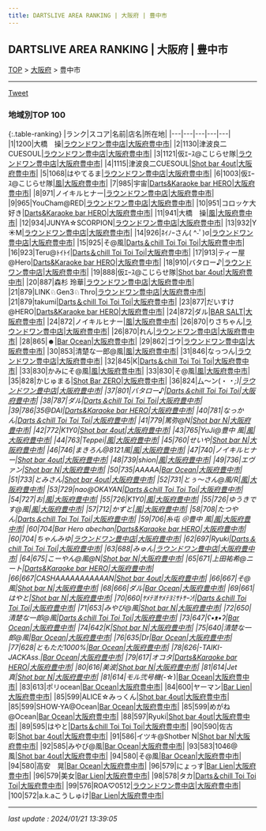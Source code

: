 ```yaml
---
title: DARTSLIVE AREA RANKING | 大阪府 | 豊中市
---
```

## DARTSLIVE AREA RANKING | 大阪府 | 豊中市

[TOP](/darts/rank/) > [大阪府](/darts/rank/大阪府/) > 豊中市

___

<a href="https://twitter.com/share?ref_src=twsrc%5Etfw" data-text="DARTSLIVE AREA RANKING | 大阪府豊中市" class="twitter-share-button" data-via="DARTSLIVE" data-hashtags="DARTSLIVE" data-related="DARTSLIVE" data-show-count="false">Tweet</a>

### 地域別TOP 100

{:.table-ranking}
|ランク|スコア|名前|店名|所在地|
|---|---|---|---|---|
|1|1200|大橋　操|<a href="https://search.dartslive.com/jp/shop/c8c23d0f5747c1a10d9b047a20a7ba1e">ラウンドワン豊中店</a>|<a href="/darts/rank/大阪府/豊中市">大阪府豊中市</a>|
|2|1130|津波良二CUESOUL|<a href="https://search.dartslive.com/jp/shop/c8c23d0f5747c1a10d9b047a20a7ba1e">ラウンドワン豊中店</a>|<a href="/darts/rank/大阪府/豊中市">大阪府豊中市</a>|
|3|1121|仮ｴｰｽ@こじらせ隊|<a href="https://search.dartslive.com/jp/shop/c8c23d0f5747c1a10d9b047a20a7ba1e">ラウンドワン豊中店</a>|<a href="/darts/rank/大阪府/豊中市">大阪府豊中市</a>|
|4|1115|津波良二CUESOUL|<a href="https://search.dartslive.com/jp/shop/d1d58de1ac0c8c190d9b047a20a7ba1e">Shot bar 4out</a>|<a href="/darts/rank/大阪府/豊中市">大阪府豊中市</a>|
|5|1068|はやてるま|<a href="https://search.dartslive.com/jp/shop/c8c23d0f5747c1a10d9b047a20a7ba1e">ラウンドワン豊中店</a>|<a href="/darts/rank/大阪府/豊中市">大阪府豊中市</a>|
|6|1003|仮ｴｰｽ@こじらせ隊|<a href="https://search.dartslive.com/jp/shop/cc0068ddc8ac95390d9b047a20a7ba1e">風</a>|<a href="/darts/rank/大阪府/豊中市">大阪府豊中市</a>|
|7|985|宇宙|<a href="https://search.dartslive.com/jp/shop/559b6309da5de0e325d56fb0e5c39bac">Darts&Karaoke bar HERO</a>|<a href="/darts/rank/大阪府/豊中市">大阪府豊中市</a>|
|8|971|ノイキルヒナー|<a href="https://search.dartslive.com/jp/shop/c8c23d0f5747c1a10d9b047a20a7ba1e">ラウンドワン豊中店</a>|<a href="/darts/rank/大阪府/豊中市">大阪府豊中市</a>|
|9|965|YouCham@RED|<a href="https://search.dartslive.com/jp/shop/c8c23d0f5747c1a10d9b047a20a7ba1e">ラウンドワン豊中店</a>|<a href="/darts/rank/大阪府/豊中市">大阪府豊中市</a>|
|10|951|コロッケ大好き|<a href="https://search.dartslive.com/jp/shop/559b6309da5de0e325d56fb0e5c39bac">Darts&Karaoke bar HERO</a>|<a href="/darts/rank/大阪府/豊中市">大阪府豊中市</a>|
|11|941|大橋　操|<a href="https://search.dartslive.com/jp/shop/cc0068ddc8ac95390d9b047a20a7ba1e">風</a>|<a href="/darts/rank/大阪府/豊中市">大阪府豊中市</a>|
|12|934|JUNYA☆SCORPION|<a href="https://search.dartslive.com/jp/shop/c8c23d0f5747c1a10d9b047a20a7ba1e">ラウンドワン豊中店</a>|<a href="/darts/rank/大阪府/豊中市">大阪府豊中市</a>|
|13|932|Y☀︎M|<a href="https://search.dartslive.com/jp/shop/c8c23d0f5747c1a10d9b047a20a7ba1e">ラウンドワン豊中店</a>|<a href="/darts/rank/大阪府/豊中市">大阪府豊中市</a>|
|14|926|ﾈｲﾉｰさん( ^-ﾟ)σ|<a href="https://search.dartslive.com/jp/shop/c8c23d0f5747c1a10d9b047a20a7ba1e">ラウンドワン豊中店</a>|<a href="/darts/rank/大阪府/豊中市">大阪府豊中市</a>|
|15|925|そ@風|<a href="https://search.dartslive.com/jp/shop/e1a59c9152b3e3d4a3f63593b5358cc4">Darts＆chill Toi Toi Toi</a>|<a href="/darts/rank/大阪府/豊中市">大阪府豊中市</a>|
|16|923|Teru@ﾄｲﾄｲ|<a href="https://search.dartslive.com/jp/shop/e1a59c9152b3e3d4a3f63593b5358cc4">Darts＆chill Toi Toi Toi</a>|<a href="/darts/rank/大阪府/豊中市">大阪府豊中市</a>|
|17|913|ティー屋@Hero|<a href="https://search.dartslive.com/jp/shop/559b6309da5de0e325d56fb0e5c39bac">Darts&Karaoke bar HERO</a>|<a href="/darts/rank/大阪府/豊中市">大阪府豊中市</a>|
|18|910|バタロー♪|<a href="https://search.dartslive.com/jp/shop/c8c23d0f5747c1a10d9b047a20a7ba1e">ラウンドワン豊中店</a>|<a href="/darts/rank/大阪府/豊中市">大阪府豊中市</a>|
|19|888|仮ｴｰｽ@こじらせ隊|<a href="https://search.dartslive.com/jp/shop/d1d58de1ac0c8c190d9b047a20a7ba1e">Shot bar 4out</a>|<a href="/darts/rank/大阪府/豊中市">大阪府豊中市</a>|
|20|887|森杉 玲華|<a href="https://search.dartslive.com/jp/shop/c8c23d0f5747c1a10d9b047a20a7ba1e">ラウンドワン豊中店</a>|<a href="/darts/rank/大阪府/豊中市">大阪府豊中市</a>|
|21|879|LINK♘Gen3♘Thro|<a href="https://search.dartslive.com/jp/shop/c8c23d0f5747c1a10d9b047a20a7ba1e">ラウンドワン豊中店</a>|<a href="/darts/rank/大阪府/豊中市">大阪府豊中市</a>|
|21|879|takumi|<a href="https://search.dartslive.com/jp/shop/e1a59c9152b3e3d4a3f63593b5358cc4">Darts＆chill Toi Toi Toi</a>|<a href="/darts/rank/大阪府/豊中市">大阪府豊中市</a>|
|23|877|だいすけ@HERO|<a href="https://search.dartslive.com/jp/shop/559b6309da5de0e325d56fb0e5c39bac">Darts&Karaoke bar HERO</a>|<a href="/darts/rank/大阪府/豊中市">大阪府豊中市</a>|
|24|872|ダル|<a href="https://search.dartslive.com/jp/shop/36c0cbb29ca2d85e0d9b047a20a7ba1e">BAR SALT</a>|<a href="/darts/rank/大阪府/豊中市">大阪府豊中市</a>|
|24|872|ノイキルヒナー|<a href="https://search.dartslive.com/jp/shop/cc0068ddc8ac95390d9b047a20a7ba1e">風</a>|<a href="/darts/rank/大阪府/豊中市">大阪府豊中市</a>|
|26|870|りさちゃん|<a href="https://search.dartslive.com/jp/shop/c8c23d0f5747c1a10d9b047a20a7ba1e">ラウンドワン豊中店</a>|<a href="/darts/rank/大阪府/豊中市">大阪府豊中市</a>|
|26|870|れん|<a href="https://search.dartslive.com/jp/shop/c8c23d0f5747c1a10d9b047a20a7ba1e">ラウンドワン豊中店</a>|<a href="/darts/rank/大阪府/豊中市">大阪府豊中市</a>|
|28|865|☻|<a href="https://search.dartslive.com/jp/shop/04fed2f80910556d0d9b047a20a7ba1e">Bar Ocean</a>|<a href="/darts/rank/大阪府/豊中市">大阪府豊中市</a>|
|29|862|ゴウ|<a href="https://search.dartslive.com/jp/shop/c8c23d0f5747c1a10d9b047a20a7ba1e">ラウンドワン豊中店</a>|<a href="/darts/rank/大阪府/豊中市">大阪府豊中市</a>|
|30|853|清楚な一郎@風|<a href="https://search.dartslive.com/jp/shop/cc0068ddc8ac95390d9b047a20a7ba1e">風</a>|<a href="/darts/rank/大阪府/豊中市">大阪府豊中市</a>|
|31|846|なっつん|<a href="https://search.dartslive.com/jp/shop/c8c23d0f5747c1a10d9b047a20a7ba1e">ラウンドワン豊中店</a>|<a href="/darts/rank/大阪府/豊中市">大阪府豊中市</a>|
|32|845|K|<a href="https://search.dartslive.com/jp/shop/e1a59c9152b3e3d4a3f63593b5358cc4">Darts＆chill Toi Toi Toi</a>|<a href="/darts/rank/大阪府/豊中市">大阪府豊中市</a>|
|33|830|かみにそ@風|<a href="https://search.dartslive.com/jp/shop/cc0068ddc8ac95390d9b047a20a7ba1e">風</a>|<a href="/darts/rank/大阪府/豊中市">大阪府豊中市</a>|
|33|830|そ@風|<a href="https://search.dartslive.com/jp/shop/cc0068ddc8ac95390d9b047a20a7ba1e">風</a>|<a href="/darts/rank/大阪府/豊中市">大阪府豊中市</a>|
|35|828|かじゅまる|<a href="https://search.dartslive.com/jp/shop/cb495b16e1424fc5fec1ae84bb28bd87">Shot Bar ZERO</a>|<a href="/darts/rank/大阪府/豊中市">大阪府豊中市</a>|
|36|824|厶〜ン(・_・;)|<a href="https://search.dartslive.com/jp/shop/c8c23d0f5747c1a10d9b047a20a7ba1e">ラウンドワン豊中店</a>|<a href="/darts/rank/大阪府/豊中市">大阪府豊中市</a>|
|37|801|バタロー♪|<a href="https://search.dartslive.com/jp/shop/e1a59c9152b3e3d4a3f63593b5358cc4">Darts＆chill Toi Toi Toi</a>|<a href="/darts/rank/大阪府/豊中市">大阪府豊中市</a>|
|38|787|ダル|<a href="https://search.dartslive.com/jp/shop/e1a59c9152b3e3d4a3f63593b5358cc4">Darts＆chill Toi Toi Toi</a>|<a href="/darts/rank/大阪府/豊中市">大阪府豊中市</a>|
|39|786|35@DAI|<a href="https://search.dartslive.com/jp/shop/559b6309da5de0e325d56fb0e5c39bac">Darts&Karaoke bar HERO</a>|<a href="/darts/rank/大阪府/豊中市">大阪府豊中市</a>|
|40|781|なっかん|<a href="https://search.dartslive.com/jp/shop/e1a59c9152b3e3d4a3f63593b5358cc4">Darts＆chill Toi Toi Toi</a>|<a href="/darts/rank/大阪府/豊中市">大阪府豊中市</a>|
|41|779|篤弥@N|<a href="https://search.dartslive.com/jp/shop/eeefa11e7892b55a0d9b047a20a7ba1e">Shot bar N</a>|<a href="/darts/rank/大阪府/豊中市">大阪府豊中市</a>|
|42|772|K1Y0|<a href="https://search.dartslive.com/jp/shop/d1d58de1ac0c8c190d9b047a20a7ba1e">Shot bar 4out</a>|<a href="/darts/rank/大阪府/豊中市">大阪府豊中市</a>|
|43|765|YuJi@豊中 風|<a href="https://search.dartslive.com/jp/shop/cc0068ddc8ac95390d9b047a20a7ba1e">風</a>|<a href="/darts/rank/大阪府/豊中市">大阪府豊中市</a>|
|44|763|Teppei|<a href="https://search.dartslive.com/jp/shop/cc0068ddc8ac95390d9b047a20a7ba1e">風</a>|<a href="/darts/rank/大阪府/豊中市">大阪府豊中市</a>|
|45|760|せいや|<a href="https://search.dartslive.com/jp/shop/eeefa11e7892b55a0d9b047a20a7ba1e">Shot bar N</a>|<a href="/darts/rank/大阪府/豊中市">大阪府豊中市</a>|
|46|746|まきろん@8121風|<a href="https://search.dartslive.com/jp/shop/cc0068ddc8ac95390d9b047a20a7ba1e">風</a>|<a href="/darts/rank/大阪府/豊中市">大阪府豊中市</a>|
|47|740|ノイキルヒナー|<a href="https://search.dartslive.com/jp/shop/d1d58de1ac0c8c190d9b047a20a7ba1e">Shot bar 4out</a>|<a href="/darts/rank/大阪府/豊中市">大阪府豊中市</a>|
|48|739|shion|<a href="https://search.dartslive.com/jp/shop/cc0068ddc8ac95390d9b047a20a7ba1e">風</a>|<a href="/darts/rank/大阪府/豊中市">大阪府豊中市</a>|
|49|736|エヴァン|<a href="https://search.dartslive.com/jp/shop/eeefa11e7892b55a0d9b047a20a7ba1e">Shot bar N</a>|<a href="/darts/rank/大阪府/豊中市">大阪府豊中市</a>|
|50|735|AAAAA|<a href="https://search.dartslive.com/jp/shop/04fed2f80910556d0d9b047a20a7ba1e">Bar Ocean</a>|<a href="/darts/rank/大阪府/豊中市">大阪府豊中市</a>|
|51|733|とみさん|<a href="https://search.dartslive.com/jp/shop/d1d58de1ac0c8c190d9b047a20a7ba1e">Shot bar 4out</a>|<a href="/darts/rank/大阪府/豊中市">大阪府豊中市</a>|
|52|731|とぅ〜さん@風/R|<a href="https://search.dartslive.com/jp/shop/cc0068ddc8ac95390d9b047a20a7ba1e">風</a>|<a href="/darts/rank/大阪府/豊中市">大阪府豊中市</a>|
|53|729|nao@OKAYAN|<a href="https://search.dartslive.com/jp/shop/e1a59c9152b3e3d4a3f63593b5358cc4">Darts＆chill Toi Toi Toi</a>|<a href="/darts/rank/大阪府/豊中市">大阪府豊中市</a>|
|54|727|お|<a href="https://search.dartslive.com/jp/shop/cc0068ddc8ac95390d9b047a20a7ba1e">風</a>|<a href="/darts/rank/大阪府/豊中市">大阪府豊中市</a>|
|55|726|K1Y0|<a href="https://search.dartslive.com/jp/shop/cc0068ddc8ac95390d9b047a20a7ba1e">風</a>|<a href="/darts/rank/大阪府/豊中市">大阪府豊中市</a>|
|55|726|ゆうきです@風|<a href="https://search.dartslive.com/jp/shop/cc0068ddc8ac95390d9b047a20a7ba1e">風</a>|<a href="/darts/rank/大阪府/豊中市">大阪府豊中市</a>|
|57|712|かずと|<a href="https://search.dartslive.com/jp/shop/cc0068ddc8ac95390d9b047a20a7ba1e">風</a>|<a href="/darts/rank/大阪府/豊中市">大阪府豊中市</a>|
|58|708|たつやん|<a href="https://search.dartslive.com/jp/shop/e1a59c9152b3e3d4a3f63593b5358cc4">Darts＆chill Toi Toi Toi</a>|<a href="/darts/rank/大阪府/豊中市">大阪府豊中市</a>|
|59|706|糸屯 ＠豊中 風|<a href="https://search.dartslive.com/jp/shop/cc0068ddc8ac95390d9b047a20a7ba1e">風</a>|<a href="/darts/rank/大阪府/豊中市">大阪府豊中市</a>|
|60|704|Bar Hero abechan|<a href="https://search.dartslive.com/jp/shop/559b6309da5de0e325d56fb0e5c39bac">Darts&Karaoke bar HERO</a>|<a href="/darts/rank/大阪府/豊中市">大阪府豊中市</a>|
|60|704|ちゃんみゆ|<a href="https://search.dartslive.com/jp/shop/c8c23d0f5747c1a10d9b047a20a7ba1e">ラウンドワン豊中店</a>|<a href="/darts/rank/大阪府/豊中市">大阪府豊中市</a>|
|62|697|Ryuki|<a href="https://search.dartslive.com/jp/shop/e1a59c9152b3e3d4a3f63593b5358cc4">Darts＆chill Toi Toi Toi</a>|<a href="/darts/rank/大阪府/豊中市">大阪府豊中市</a>|
|63|688|みゅん|<a href="https://search.dartslive.com/jp/shop/c8c23d0f5747c1a10d9b047a20a7ba1e">ラウンドワン豊中店</a>|<a href="/darts/rank/大阪府/豊中市">大阪府豊中市</a>|
|64|675|こーやん@風@N|<a href="https://search.dartslive.com/jp/shop/eeefa11e7892b55a0d9b047a20a7ba1e">Shot bar N</a>|<a href="/darts/rank/大阪府/豊中市">大阪府豊中市</a>|
|65|671|上田祐希@ニート|<a href="https://search.dartslive.com/jp/shop/559b6309da5de0e325d56fb0e5c39bac">Darts&Karaoke bar HERO</a>|<a href="/darts/rank/大阪府/豊中市">大阪府豊中市</a>|
|66|667|CASHAAAAAAAAAAAN|<a href="https://search.dartslive.com/jp/shop/d1d58de1ac0c8c190d9b047a20a7ba1e">Shot bar 4out</a>|<a href="/darts/rank/大阪府/豊中市">大阪府豊中市</a>|
|66|667|そ@風|<a href="https://search.dartslive.com/jp/shop/eeefa11e7892b55a0d9b047a20a7ba1e">Shot bar N</a>|<a href="/darts/rank/大阪府/豊中市">大阪府豊中市</a>|
|68|666|ダル|<a href="https://search.dartslive.com/jp/shop/04fed2f80910556d0d9b047a20a7ba1e">Bar Ocean</a>|<a href="/darts/rank/大阪府/豊中市">大阪府豊中市</a>|
|69|661|はやと|<a href="https://search.dartslive.com/jp/shop/eeefa11e7892b55a0d9b047a20a7ba1e">Shot bar N</a>|<a href="/darts/rank/大阪府/豊中市">大阪府豊中市</a>|
|70|660|ﾔﾒﾃﾖ!ﾔﾒﾃﾖﾐｻﾄｻｰﾝ!|<a href="https://search.dartslive.com/jp/shop/e1a59c9152b3e3d4a3f63593b5358cc4">Darts＆chill Toi Toi Toi</a>|<a href="/darts/rank/大阪府/豊中市">大阪府豊中市</a>|
|71|653|みやび@風|<a href="https://search.dartslive.com/jp/shop/eeefa11e7892b55a0d9b047a20a7ba1e">Shot bar N</a>|<a href="/darts/rank/大阪府/豊中市">大阪府豊中市</a>|
|72|650|清楚な一郎@風|<a href="https://search.dartslive.com/jp/shop/e1a59c9152b3e3d4a3f63593b5358cc4">Darts＆chill Toi Toi Toi</a>|<a href="/darts/rank/大阪府/豊中市">大阪府豊中市</a>|
|73|647|ʕ•ᴥ•ʔ|<a href="https://search.dartslive.com/jp/shop/04fed2f80910556d0d9b047a20a7ba1e">Bar Ocean</a>|<a href="/darts/rank/大阪府/豊中市">大阪府豊中市</a>|
|74|642|K|<a href="https://search.dartslive.com/jp/shop/eeefa11e7892b55a0d9b047a20a7ba1e">Shot bar N</a>|<a href="/darts/rank/大阪府/豊中市">大阪府豊中市</a>|
|75|640|清楚な一郎@風|<a href="https://search.dartslive.com/jp/shop/04fed2f80910556d0d9b047a20a7ba1e">Bar Ocean</a>|<a href="/darts/rank/大阪府/豊中市">大阪府豊中市</a>|
|76|635|Dr|<a href="https://search.dartslive.com/jp/shop/04fed2f80910556d0d9b047a20a7ba1e">Bar Ocean</a>|<a href="/darts/rank/大阪府/豊中市">大阪府豊中市</a>|
|77|628|ともただ1000%|<a href="https://search.dartslive.com/jp/shop/04fed2f80910556d0d9b047a20a7ba1e">Bar Ocean</a>|<a href="/darts/rank/大阪府/豊中市">大阪府豊中市</a>|
|78|626|-TAIKI-JACKAss.|<a href="https://search.dartslive.com/jp/shop/04fed2f80910556d0d9b047a20a7ba1e">Bar Ocean</a>|<a href="/darts/rank/大阪府/豊中市">大阪府豊中市</a>|
|79|617|オコタ|<a href="https://search.dartslive.com/jp/shop/559b6309da5de0e325d56fb0e5c39bac">Darts&Karaoke bar HERO</a>|<a href="/darts/rank/大阪府/豊中市">大阪府豊中市</a>|
|80|616|美波|<a href="https://search.dartslive.com/jp/shop/eeefa11e7892b55a0d9b047a20a7ba1e">Shot bar N</a>|<a href="/darts/rank/大阪府/豊中市">大阪府豊中市</a>|
|81|614|Jet真|<a href="https://search.dartslive.com/jp/shop/eeefa11e7892b55a0d9b047a20a7ba1e">Shot bar N</a>|<a href="/darts/rank/大阪府/豊中市">大阪府豊中市</a>|
|81|614|モル弐号機(-_☆)|<a href="https://search.dartslive.com/jp/shop/04fed2f80910556d0d9b047a20a7ba1e">Bar Ocean</a>|<a href="/darts/rank/大阪府/豊中市">大阪府豊中市</a>|
|83|613|ポリocean|<a href="https://search.dartslive.com/jp/shop/04fed2f80910556d0d9b047a20a7ba1e">Bar Ocean</a>|<a href="/darts/rank/大阪府/豊中市">大阪府豊中市</a>|
|84|600|ヤーマン|<a href="https://search.dartslive.com/jp/shop/26884bca1ac60053fec1ae84bb28bd87">Bar Lien</a>|<a href="/darts/rank/大阪府/豊中市">大阪府豊中市</a>|
|85|599|ALICE☆みっくん|<a href="https://search.dartslive.com/jp/shop/d1d58de1ac0c8c190d9b047a20a7ba1e">Shot bar 4out</a>|<a href="/darts/rank/大阪府/豊中市">大阪府豊中市</a>|
|85|599|SHOW-YA@Ocean|<a href="https://search.dartslive.com/jp/shop/04fed2f80910556d0d9b047a20a7ba1e">Bar Ocean</a>|<a href="/darts/rank/大阪府/豊中市">大阪府豊中市</a>|
|85|599|めがね@Ocean|<a href="https://search.dartslive.com/jp/shop/04fed2f80910556d0d9b047a20a7ba1e">Bar Ocean</a>|<a href="/darts/rank/大阪府/豊中市">大阪府豊中市</a>|
|88|597|Ryuki|<a href="https://search.dartslive.com/jp/shop/d1d58de1ac0c8c190d9b047a20a7ba1e">Shot bar 4out</a>|<a href="/darts/rank/大阪府/豊中市">大阪府豊中市</a>|
|89|595|はやと|<a href="https://search.dartslive.com/jp/shop/e1a59c9152b3e3d4a3f63593b5358cc4">Darts＆chill Toi Toi Toi</a>|<a href="/darts/rank/大阪府/豊中市">大阪府豊中市</a>|
|90|590|佐古 彰|<a href="https://search.dartslive.com/jp/shop/d1d58de1ac0c8c190d9b047a20a7ba1e">Shot bar 4out</a>|<a href="/darts/rank/大阪府/豊中市">大阪府豊中市</a>|
|91|586|イツキ@Shotber N|<a href="https://search.dartslive.com/jp/shop/eeefa11e7892b55a0d9b047a20a7ba1e">Shot bar N</a>|<a href="/darts/rank/大阪府/豊中市">大阪府豊中市</a>|
|92|585|みやび@風|<a href="https://search.dartslive.com/jp/shop/04fed2f80910556d0d9b047a20a7ba1e">Bar Ocean</a>|<a href="/darts/rank/大阪府/豊中市">大阪府豊中市</a>|
|93|583|1046@風|<a href="https://search.dartslive.com/jp/shop/d1d58de1ac0c8c190d9b047a20a7ba1e">Shot bar 4out</a>|<a href="/darts/rank/大阪府/豊中市">大阪府豊中市</a>|
|94|580|そ@風|<a href="https://search.dartslive.com/jp/shop/04fed2f80910556d0d9b047a20a7ba1e">Bar Ocean</a>|<a href="/darts/rank/大阪府/豊中市">大阪府豊中市</a>|
|94|580|高安　晃|<a href="https://search.dartslive.com/jp/shop/04fed2f80910556d0d9b047a20a7ba1e">Bar Ocean</a>|<a href="/darts/rank/大阪府/豊中市">大阪府豊中市</a>|
|96|579|にょっす|<a href="https://search.dartslive.com/jp/shop/26884bca1ac60053fec1ae84bb28bd87">Bar Lien</a>|<a href="/darts/rank/大阪府/豊中市">大阪府豊中市</a>|
|96|579|美女|<a href="https://search.dartslive.com/jp/shop/26884bca1ac60053fec1ae84bb28bd87">Bar Lien</a>|<a href="/darts/rank/大阪府/豊中市">大阪府豊中市</a>|
|98|578|タカ|<a href="https://search.dartslive.com/jp/shop/e1a59c9152b3e3d4a3f63593b5358cc4">Darts＆chill Toi Toi Toi</a>|<a href="/darts/rank/大阪府/豊中市">大阪府豊中市</a>|
|99|576|ROA♡0512|<a href="https://search.dartslive.com/jp/shop/c8c23d0f5747c1a10d9b047a20a7ba1e">ラウンドワン豊中店</a>|<a href="/darts/rank/大阪府/豊中市">大阪府豊中市</a>|
|100|572|a.k.aこうしゅけ|<a href="https://search.dartslive.com/jp/shop/26884bca1ac60053fec1ae84bb28bd87">Bar Lien</a>|<a href="/darts/rank/大阪府/豊中市">大阪府豊中市</a>|



___

_last update : 2024/01/21 13:39:05_


<script src="https://cdnjs.cloudflare.com/ajax/libs/jquery/3.6.1/jquery.min.js" integrity="sha512-aVKKRRi/Q/YV+4mjoKBsE4x3H+BkegoM/em46NNlCqNTmUYADjBbeNefNxYV7giUp0VxICtqdrbqU7iVaeZNXA==" crossorigin="anonymous" referrerpolicy="no-referrer"></script>
<script src="https://cdnjs.cloudflare.com/ajax/libs/jquery.tablesorter/2.31.3/js/jquery.tablesorter.min.js" integrity="sha512-qzgd5cYSZcosqpzpn7zF2ZId8f/8CHmFKZ8j7mU4OUXTNRd5g+ZHBPsgKEwoqxCtdQvExE5LprwwPAgoicguNg==" crossorigin="anonymous" referrerpolicy="no-referrer"></script>
<link rel="stylesheet" href="https://cdnjs.cloudflare.com/ajax/libs/jquery.tablesorter/2.31.3/css/theme.default.min.css" integrity="sha512-wghhOJkjQX0Lh3NSWvNKeZ0ZpNn+SPVXX1Qyc9OCaogADktxrBiBdKGDoqVUOyhStvMBmJQ8ZdMHiR3wuEq8+w==" crossorigin="anonymous" referrerpolicy="no-referrer" />
<script>
$(function() {
    $(".table-ranking").tablesorter({sortList:[[0, 0]]});
});
</script>

<script async src="https://platform.twitter.com/widgets.js" charset="utf-8"></script>